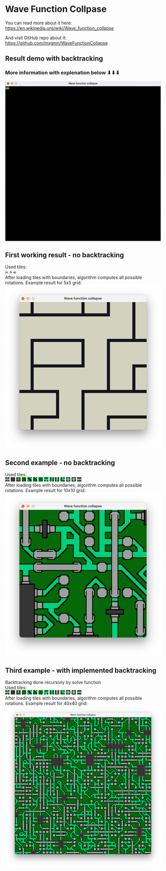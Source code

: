 # Wave Function Collpase
You can read more about it here:
https://en.wikipedia.org/wiki/Wave_function_collapse

And visit GitHub repo about it:
https://github.com/mxgmn/WaveFunctionCollapse

## Result demo with backtracking
### More information with explenation below ⬇⬇⬇
![GIF animation of WFC algorithm](results/WithBacktracking/result.gif)  

## First working result - no backtracking
Used tiles:  
![Tile0](https://github.com/nowakkuba99/SDL/blob/main/WaveFunctionsCollapse/img/lines/0.png "Tile 0")
![Tile1](https://github.com/nowakkuba99/SDL/blob/main/WaveFunctionsCollapse/img/lines/1.png "Tile 1")
![Tile2](https://github.com/nowakkuba99/SDL/blob/main/WaveFunctionsCollapse/img/lines/2.png "Tile 2")  
After loading tiles with boundaries, algorithm computes all possible rotations. 
Example result for 5x5 grid:
![Result](https://github.com/nowakkuba99/SDL/blob/main/WaveFunctionsCollapse/results/V1%20-%20No%20backtracking/result.png "Result")
## Second example - no backtracking
Used tiles:  
![Tile0](https://github.com/nowakkuba99/SDL/blob/main/WaveFunctionsCollapse/img/Circuit/0.png "Tile 0")
![Tile1](https://github.com/nowakkuba99/SDL/blob/main/WaveFunctionsCollapse/img/Circuit/1.png "Tile 1")
![Tile2](https://github.com/nowakkuba99/SDL/blob/main/WaveFunctionsCollapse/img/Circuit/2.png "Tile 2")
![Tile3](https://github.com/nowakkuba99/SDL/blob/main/WaveFunctionsCollapse/img/Circuit/3.png "Tile 3")
![Tile4](https://github.com/nowakkuba99/SDL/blob/main/WaveFunctionsCollapse/img/Circuit/4.png "Tile 4")
![Tile5](https://github.com/nowakkuba99/SDL/blob/main/WaveFunctionsCollapse/img/Circuit/5.png "Tile 5")
![Tile6](https://github.com/nowakkuba99/SDL/blob/main/WaveFunctionsCollapse/img/Circuit/6.png "Tile 6")
![Tile7](https://github.com/nowakkuba99/SDL/blob/main/WaveFunctionsCollapse/img/Circuit/7.png "Tile 7")
![Tile8](https://github.com/nowakkuba99/SDL/blob/main/WaveFunctionsCollapse/img/Circuit/8.png "Tile 8")
![Tile9](https://github.com/nowakkuba99/SDL/blob/main/WaveFunctionsCollapse/img/Circuit/9.png "Tile 9")
![Tile10](https://github.com/nowakkuba99/SDL/blob/main/WaveFunctionsCollapse/img/Circuit/10.png "Tile 10")
![Tile11](https://github.com/nowakkuba99/SDL/blob/main/WaveFunctionsCollapse/img/Circuit/11.png "Tile 11")
![Tile12](https://github.com/nowakkuba99/SDL/blob/main/WaveFunctionsCollapse/img/Circuit/12.png "Tile 12")
![Tile13](https://github.com/nowakkuba99/SDL/blob/main/WaveFunctionsCollapse/img/Circuit/13.png "Tile 13")  
After loading tiles with boundaries, algorithm computes all possible rotations. 
Example result for 10x10 grid:
![Result](https://github.com/nowakkuba99/SDL/blob/main/WaveFunctionsCollapse/results/V1%20-%20No%20backtracking/circuitResult.png "Result")

## Third example - with implemented backtracking
Backtracking done recursivly by solve function  
Used tiles:  
![Tile0](https://github.com/nowakkuba99/SDL/blob/main/WaveFunctionsCollapse/img/Circuit/0.png "Tile 0")
![Tile1](https://github.com/nowakkuba99/SDL/blob/main/WaveFunctionsCollapse/img/Circuit/1.png "Tile 1")
![Tile2](https://github.com/nowakkuba99/SDL/blob/main/WaveFunctionsCollapse/img/Circuit/2.png "Tile 2")
![Tile3](https://github.com/nowakkuba99/SDL/blob/main/WaveFunctionsCollapse/img/Circuit/3.png "Tile 3")
![Tile4](https://github.com/nowakkuba99/SDL/blob/main/WaveFunctionsCollapse/img/Circuit/4.png "Tile 4")
![Tile5](https://github.com/nowakkuba99/SDL/blob/main/WaveFunctionsCollapse/img/Circuit/5.png "Tile 5")
![Tile6](https://github.com/nowakkuba99/SDL/blob/main/WaveFunctionsCollapse/img/Circuit/6.png "Tile 6")
![Tile7](https://github.com/nowakkuba99/SDL/blob/main/WaveFunctionsCollapse/img/Circuit/7.png "Tile 7")
![Tile8](https://github.com/nowakkuba99/SDL/blob/main/WaveFunctionsCollapse/img/Circuit/8.png "Tile 8")
![Tile9](https://github.com/nowakkuba99/SDL/blob/main/WaveFunctionsCollapse/img/Circuit/9.png "Tile 9")
![Tile10](https://github.com/nowakkuba99/SDL/blob/main/WaveFunctionsCollapse/img/Circuit/10.png "Tile 10")
![Tile11](https://github.com/nowakkuba99/SDL/blob/main/WaveFunctionsCollapse/img/Circuit/11.png "Tile 11")
![Tile12](https://github.com/nowakkuba99/SDL/blob/main/WaveFunctionsCollapse/img/Circuit/12.png "Tile 12")
![Tile13](https://github.com/nowakkuba99/SDL/blob/main/WaveFunctionsCollapse/img/Circuit/13.png "Tile 13")  
After loading tiles with boundaries, algorithm computes all possible rotations. 
Example result for 40x40 grid:
![Result](https://github.com/nowakkuba99/SDL/blob/main/WaveFunctionsCollapse/results/WithBacktracking/circuitResultBacktrack.png "Result")
